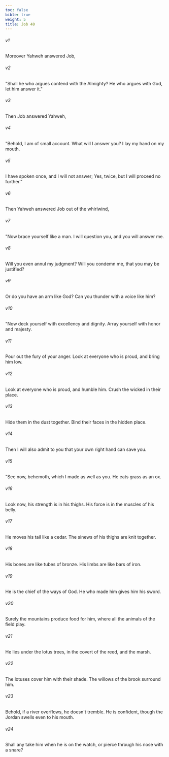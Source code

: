 ```yaml
---
toc: false
bible: true
weight: 5
title: Job 40
---
```




###### v1 
Moreover Yahweh answered Job, 

###### v2 
"Shall he who argues contend with the Almighty? He who argues with God, let him answer it." 

###### v3 
Then Job answered Yahweh, 

###### v4 
"Behold, I am of small account. What will I answer you? I lay my hand on my mouth. 

###### v5 
I have spoken once, and I will not answer; Yes, twice, but I will proceed no further." 

###### v6 
Then Yahweh answered Job out of the whirlwind, 

###### v7 
"Now brace yourself like a man. I will question you, and you will answer me. 

###### v8 
Will you even annul my judgment? Will you condemn me, that you may be justified? 

###### v9 
Or do you have an arm like God? Can you thunder with a voice like him? 

###### v10 
"Now deck yourself with excellency and dignity. Array yourself with honor and majesty. 

###### v11 
Pour out the fury of your anger. Look at everyone who is proud, and bring him low. 

###### v12 
Look at everyone who is proud, and humble him. Crush the wicked in their place. 

###### v13 
Hide them in the dust together. Bind their faces in the hidden place. 

###### v14 
Then I will also admit to you that your own right hand can save you. 

###### v15 
"See now, behemoth, which I made as well as you. He eats grass as an ox. 

###### v16 
Look now, his strength is in his thighs. His force is in the muscles of his belly. 

###### v17 
He moves his tail like a cedar. The sinews of his thighs are knit together. 

###### v18 
His bones are like tubes of bronze. His limbs are like bars of iron. 

###### v19 
He is the chief of the ways of God. He who made him gives him his sword. 

###### v20 
Surely the mountains produce food for him, where all the animals of the field play. 

###### v21 
He lies under the lotus trees, in the covert of the reed, and the marsh. 

###### v22 
The lotuses cover him with their shade. The willows of the brook surround him. 

###### v23 
Behold, if a river overflows, he doesn't tremble. He is confident, though the Jordan swells even to his mouth. 

###### v24 
Shall any take him when he is on the watch, or pierce through his nose with a snare?
